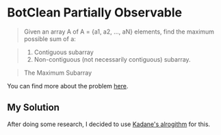 # BotClean Partially Observable

> Given an array A of A = {a1, a2, ..., aN} elements, find the maximum possible sum of a:

> 1. Contiguous subarray
> 2. Non-contiguous (not necessarily contiguous) subarray.

> The Maximum Subarray

You can find more about the problem [here](https://www.hackerrank.com/challenges/maxsubarray).

## My Solution

After doing some research, I decided to use [Kadane's alrogithm](https://en.wikipedia.org/wiki/Maximum_subarray_problem) for this.